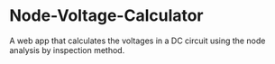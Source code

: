 # Node-Voltage-Calculator
A web app that calculates the voltages in a DC circuit using the node analysis by inspection method.

